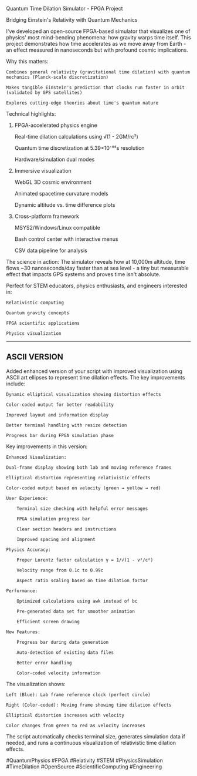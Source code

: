 Quantum Time Dilation Simulator - FPGA Project

Bridging Einstein's Relativity with Quantum Mechanics

I've developed an open-source FPGA-based simulator that visualizes one of physics' most mind-bending phenomena: how gravity warps time itself. This project demonstrates how time accelerates as we move away from Earth - an effect measured in nanoseconds but with profound cosmic implications.

Why this matters:

    Combines general relativity (gravitational time dilation) with quantum mechanics (Planck-scale discretization)

    Makes tangible Einstein's prediction that clocks run faster in orbit (validated by GPS satellites)

    Explores cutting-edge theories about time's quantum nature

Technical highlights:

1. FPGA-accelerated physics engine

    Real-time dilation calculations using √(1 - 2GM/rc²)

    Quantum time discretization at 5.39×10⁻⁴⁴s resolution

    Hardware/simulation dual modes

2. Immersive visualization

    WebGL 3D cosmic environment

    Animated spacetime curvature models

    Dynamic altitude vs. time difference plots

3. Cross-platform framework

    MSYS2/Windows/Linux compatible

    Bash control center with interactive menus

    CSV data pipeline for analysis

The science in action:
The simulator reveals how at 10,000m altitude, time flows ~30 nanoseconds/day faster than at sea level - a tiny but measurable effect that impacts GPS systems and proves time isn't absolute.

Perfect for STEM educators, physics enthusiasts, and engineers interested in:

    Relativistic computing

    Quantum gravity concepts

    FPGA scientific applications

    Physics visualization

----------------------------------
ASCII VERSION
----------------------------------

Added enhanced version of your script with improved visualization using ASCII art ellipses to represent time dilation effects. The key improvements include:

    Dynamic elliptical visualization showing distortion effects

    Color-coded output for better readability

    Improved layout and information display

    Better terminal handling with resize detection

    Progress bar during FPGA simulation phase

Key improvements in this version:

    Enhanced Visualization:

    Dual-frame display showing both lab and moving reference frames

    Elliptical distortion representing relativistic effects

    Color-coded output based on velocity (green → yellow → red)

    User Experience:

        Terminal size checking with helpful error messages

        FPGA simulation progress bar

        Clear section headers and instructions

        Improved spacing and alignment

    Physics Accuracy:

        Proper Lorentz factor calculation γ = 1/√(1 - v²/c²)

        Velocity range from 0.1c to 0.99c

        Aspect ratio scaling based on time dilation factor

    Performance:

        Optimized calculations using awk instead of bc

        Pre-generated data set for smoother animation

        Efficient screen drawing

    New Features:

        Progress bar during data generation

        Auto-detection of existing data files

        Better error handling

        Color-coded velocity information

The visualization shows:

    Left (Blue): Lab frame reference clock (perfect circle)

    Right (Color-coded): Moving frame showing time dilation effects

    Elliptical distortion increases with velocity

    Color changes from green to red as velocity increases

The script automatically checks terminal size, generates simulation data if needed, and runs a continuous visualization of relativistic time dilation effects.



#QuantumPhysics #FPGA #Relativity #STEM #PhysicsSimulation #TimeDilation #OpenSource #ScientificComputing #Engineering
